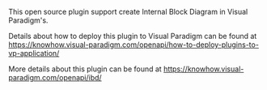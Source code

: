 This open source plugin support create Internal Block Diagram in Visual Paradigm's.

Details about how to deploy this plugin to Visual Paradigm can be found at https://knowhow.visual-paradigm.com/openapi/how-to-deploy-plugins-to-vp-application/


More details about this plugin can be found at https://knowhow.visual-paradigm.com/openapi/ibd/
